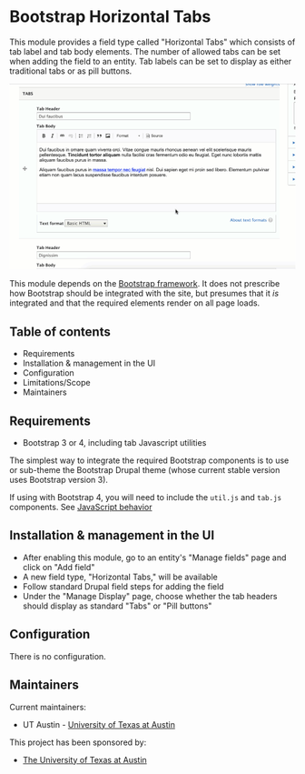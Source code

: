 # Bootstrap Horizontal Tabs

This module provides a field type called "Horizontal Tabs" which consists of
tab label and tab body elements. The number of allowed tabs can be set when
adding the field to an entity. Tab labels can be set to display as either
traditional tabs or as pill buttons.

![Screencast of horizontal tab behavior](./bootstrap_horizontal_tabs.gif)

This module depends on the [Bootstrap framework](https://getbootstrap.com/).
It does not prescribe how Bootstrap should be integrated with the site, but
presumes that it *is* integrated and that the required elements render on all
page loads.


## Table of contents

- Requirements
- Installation & management in the UI
- Configuration
- Limitations/Scope
- Maintainers


## Requirements

- Bootstrap 3 or 4, including tab Javascript utilities

The simplest way to integrate the required Bootstrap components is to use or
sub-theme the Bootstrap Drupal theme (whose current stable version uses
Bootstrap version 3).

If using with Bootstrap 4, you will need to include the `util.js` and `tab.js`
components. See [JavaScript behavior](https://getbootstrap.com/docs/4.0/components/navs/#javascript-behavior)


## Installation & management in the UI

- After enabling this module, go to an entity's "Manage fields" page and click on
  "Add field"
- A new field type, "Horizontal Tabs," will be available
- Follow standard Drupal field steps for adding the field
- Under the "Manage Display" page, choose whether the tab headers should display
  as standard "Tabs" or "Pill buttons"


## Configuration

There is no configuration.


## Maintainers

Current maintainers:

- UT Austin - [University of Texas at Austin](https://www.drupal.org/university-of-texas-at-austin)

This project has been sponsored by:

- [The University of Texas at Austin](https://www.drupal.org/university-of-texas-at-austin)
